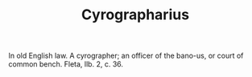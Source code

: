 ---
title: Cyrographarius
letter: C
permalink: "/definitions/bld-cyrographarius.html"
body: In old English law. A cyrographer; an officer of the bano-us, or court of common
  bench. Fleta, llb. 2, c. 36.
published_at: '2018-07-07'
source: Black's Law Dictionary 2nd Ed (1910)
layout: post
---
